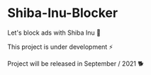 # Shiba-Inu-Blocker
Let's block ads with Shiba Inu 🐶

This project is under development ⚡

Project will be released in September / 2021 🐕
